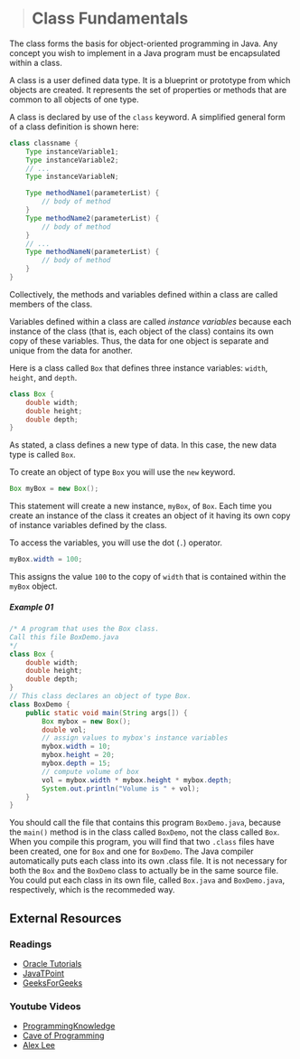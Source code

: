 ># Class Fundamentals

The class forms the basis for object-oriented programming in Java. Any concept you wish to implement in a Java program must be encapsulated within a class.

A class is a user defined data type. It is a blueprint or prototype from which objects are created. It represents the set of properties or methods that are common to all objects of one type.

A class is declared by use of the `class` keyword. A simplified general form of a class definition is shown here:

```java
class classname {
    Type instanceVariable1;
    Type instanceVariable2;
    // ...
    Type instanceVariableN;

    Type methodName1(parameterList) {
        // body of method
    }
    Type methodName2(parameterList) {
        // body of method
    }
    // ...
    Type methodNameN(parameterList) {
        // body of method
    }
}
```

Collectively, the methods and variables defined within a class are called members of the class.

Variables defined within a class are called _instance variables_ because each instance of the class (that is, each object of the class) contains its own copy of these variables. Thus, the data for one object is separate and unique from the data for another.

Here is a class called `Box` that defines three instance variables: `width`, `height`, and `depth`.

```java
class Box {
    double width;
    double height;
    double depth;
}
```

As stated, a class defines a new type of data. In this case, the new data type is called `Box`.

To create an object of type `Box` you will use the `new` keyword.

```java
Box myBox = new Box();
```

This statement will create a new instance, `myBox`, of `Box`. Each time you create an instance of the class it creates an object of it having its own copy of instance variables defined by the class.

To access the variables, you will use the dot (`.`) operator.

```java
myBox.width = 100;
```

This assigns the value `100` to the copy of `width` that is contained within the `myBox` object.

##### Example 01

```java
/* A program that uses the Box class.
Call this file BoxDemo.java
*/
class Box {
    double width;
    double height;
    double depth;
}
// This class declares an object of type Box.
class BoxDemo {
    public static void main(String args[]) {
        Box mybox = new Box();
        double vol;
        // assign values to mybox's instance variables
        mybox.width = 10;
        mybox.height = 20;
        mybox.depth = 15;
        // compute volume of box
        vol = mybox.width * mybox.height * mybox.depth;
        System.out.println("Volume is " + vol);
    }
}
```

You should call the file that contains this program `BoxDemo.java`, because the `main()` method is in the class called `BoxDemo`, not the class called `Box`. When you compile this program, you will find that two `.class` files have been created, one for `Box` and one for `BoxDemo`. The Java compiler automatically puts each class into its own .class file. It is not necessary for both the `Box` and the `BoxDemo` class to actually be in the same source file. You could put each class in its own file, called `Box.java` and `BoxDemo.java`, respectively, which is the recommeded way.

## External Resources

### Readings

* [Oracle Tutorials](https://docs.oracle.com/javase/tutorial/java/javaOO/index.html)
* [JavaTPoint](https://www.javatpoint.com/object-and-class-in-java)
* [GeeksForGeeks](https://www.geeksforgeeks.org/classes-objects-java/)

### Youtube Videos

* [ProgrammingKnowledge](https://www.youtube.com/watch?v=ZHLdVRXIuC8&list=PLS1QulWo1RIbfTjQvTdj8Y6yyq4R7g-Al&index=19)
* [Cave of Programming](https://www.youtube.com/watch?v=OHw2t8BaIUg&list=PL9DF6E4B45C36D411&index=14)
* [Alex Lee](https://www.youtube.com/watch?v=vjjjGkXpX_I&list=PL59LTecnGM1Pr-IoQS2JlTnEXOV28-KNg&index=10)

